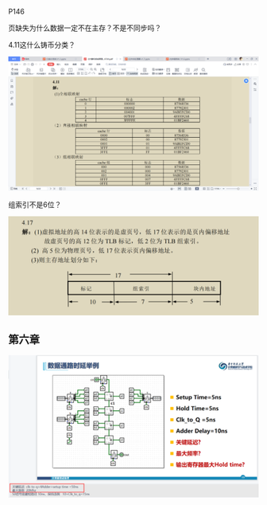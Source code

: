 P146

页缺失为什么数据一定不在主存？不是不同步吗？

4.11这什么铸币分类？

![image-20220614153522596](笔记图片/image-20220614153522596.png)







组索引不是6位？

![image-20220614155738903](笔记图片/image-20220614155738903.png)







## 第六章

![image-20220622153419310](笔记图片/image-20220622153419310.png)